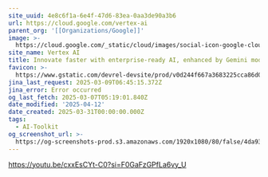 ```yaml
---
site_uuid: 4e8c6f1a-6e4f-47d6-83ea-0aa3de90a3b6
url: https://cloud.google.com/vertex-ai
parent_org: '[[Organizations/Google]]'
image: >-
  https://cloud.google.com/_static/cloud/images/social-icon-google-cloud-1200-630.png
site_name: Vertex AI
title: Innovate faster with enterprise-ready AI, enhanced by Gemini models
favicon: >-
  https://www.gstatic.com/devrel-devsite/prod/v0d244f667a3683225cca86d0ecf9b9b81b1e734e55a030bdcd3f3094b835c987/cloud/images/favicons/onecloud/favicon.ico
jina_last_request: 2025-03-09T06:45:15.372Z
jina_error: Error occurred
og_last_fetch: 2025-03-07T05:19:01.840Z
date_modified: '2025-04-12'
date_created: 2025-03-31T00:00:00.000Z
tags:
  - AI-Toolkit
og_screenshot_url: >-
  https://og-screenshots-prod.s3.amazonaws.com/1920x1080/80/false/4da933ce6395c6c85630fc7328079974e5476e31f28fbd4bc43681db8f29ea9b.jpeg
---
```




https://youtu.be/cxxEsCYt-C0?si=F0GaFzGPfLa6vy_U
